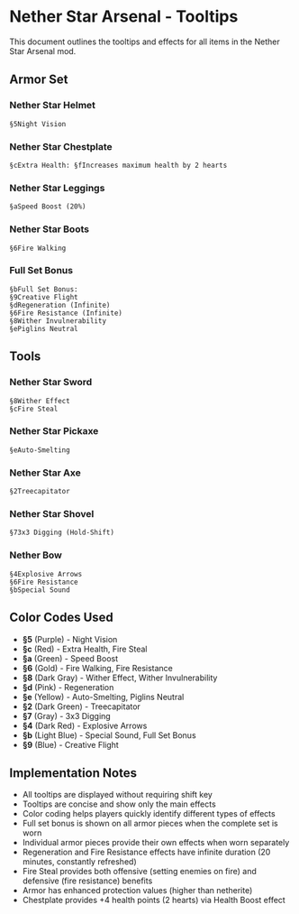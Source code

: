 # Nether Star Arsenal - Tooltips

This document outlines the tooltips and effects for all items in the Nether Star Arsenal mod.

## Armor Set

### **Nether Star Helmet**
```
§5Night Vision
```

### **Nether Star Chestplate**
```
§cExtra Health: §fIncreases maximum health by 2 hearts
```

### **Nether Star Leggings**
```
§aSpeed Boost (20%)
```

### **Nether Star Boots**
```
§6Fire Walking
```

### **Full Set Bonus**
```
§bFull Set Bonus:
§9Creative Flight
§dRegeneration (Infinite)
§6Fire Resistance (Infinite)
§8Wither Invulnerability
§ePiglins Neutral
```

## Tools

### **Nether Star Sword**
```
§8Wither Effect
§cFire Steal
```

### **Nether Star Pickaxe**
```
§eAuto-Smelting
```

### **Nether Star Axe**
```
§2Treecapitator
```

### **Nether Star Shovel**
```
§73x3 Digging (Hold-Shift)
```

### **Nether Bow**
```
§4Explosive Arrows
§6Fire Resistance
§bSpecial Sound
```

## Color Codes Used

- **§5** (Purple) - Night Vision
- **§c** (Red) - Extra Health, Fire Steal
- **§a** (Green) - Speed Boost
- **§6** (Gold) - Fire Walking, Fire Resistance
- **§8** (Dark Gray) - Wither Effect, Wither Invulnerability
- **§d** (Pink) - Regeneration
- **§e** (Yellow) - Auto-Smelting, Piglins Neutral
- **§2** (Dark Green) - Treecapitator
- **§7** (Gray) - 3x3 Digging
- **§4** (Dark Red) - Explosive Arrows
- **§b** (Light Blue) - Special Sound, Full Set Bonus
- **§9** (Blue) - Creative Flight

## Implementation Notes

- All tooltips are displayed without requiring shift key
- Tooltips are concise and show only the main effects
- Color coding helps players quickly identify different types of effects
- Full set bonus is shown on all armor pieces when the complete set is worn
- Individual armor pieces provide their own effects when worn separately
- Regeneration and Fire Resistance effects have infinite duration (20 minutes, constantly refreshed)
- Fire Steal provides both offensive (setting enemies on fire) and defensive (fire resistance) benefits
- Armor has enhanced protection values (higher than netherite)
- Chestplate provides +4 health points (2 hearts) via Health Boost effect
